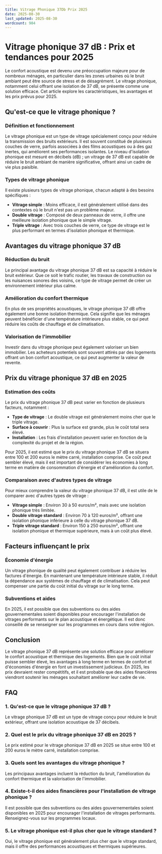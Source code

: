 ```yaml
---
title: Vitrage Phonique 37Db Prix 2025
date: 2025-08-30
last_updated: 2025-08-30
wordcount: 904
---
```


# Vitrage phonique 37 dB : Prix et tendances pour 2025

Le confort acoustique est devenu une préoccupation majeure pour de nombreux ménages, en particulier dans les zones urbaines où le bruit ambiant peut être source de stress et de désagrément. Le vitrage phonique, notamment celui offrant une isolation de 37 dB, se présente comme une solution efficace. Cet article explore les caractéristiques, les avantages et les prix prévus pour 2025.

## Qu'est-ce que le vitrage phonique ?

### Définition et fonctionnement

Le vitrage phonique est un type de vitrage spécialement conçu pour réduire la transmission des bruits extérieurs. Il est souvent constitué de plusieurs couches de verre, parfois associées à des films acoustiques ou à des gaz inertes, qui améliorent ses performances isolantes. Le niveau d'isolation phonique est mesuré en décibels (dB) ; un vitrage de 37 dB est capable de réduire le bruit ambiant de manière significative, offrant ainsi un cadre de vie plus paisible.

### Types de vitrage phonique

Il existe plusieurs types de vitrage phonique, chacun adapté à des besoins spécifiques :

- **Vitrage simple** : Moins efficace, il est généralement utilisé dans des contextes où le bruit n'est pas un problème majeur.
- **Double vitrage** : Composé de deux panneaux de verre, il offre une meilleure isolation phonique que le simple vitrage.
- **Triple vitrage** : Avec trois couches de verre, ce type de vitrage est le plus performant en termes d'isolation phonique et thermique.

## Avantages du vitrage phonique 37 dB

### Réduction du bruit

Le principal avantage du vitrage phonique 37 dB est sa capacité à réduire le bruit extérieur. Que ce soit le trafic routier, les travaux de construction ou les nuisances sonores des voisins, ce type de vitrage permet de créer un environnement intérieur plus calme.

### Amélioration du confort thermique

En plus de ses propriétés acoustiques, le vitrage phonique 37 dB offre également une bonne isolation thermique. Cela signifie que les ménages peuvent bénéficier d'une température intérieure plus stable, ce qui peut réduire les coûts de chauffage et de climatisation.

### Valorisation de l'immobilier

Investir dans du vitrage phonique peut également valoriser un bien immobilier. Les acheteurs potentiels sont souvent attirés par des logements offrant un bon confort acoustique, ce qui peut augmenter la valeur de revente.

## Prix du vitrage phonique 37 dB en 2025

### Estimation des coûts

Le prix du vitrage phonique 37 dB peut varier en fonction de plusieurs facteurs, notamment :

- **Type de vitrage** : Le double vitrage est généralement moins cher que le triple vitrage.
- **Surface à couvrir** : Plus la surface est grande, plus le coût total sera élevé.
- **Installation** : Les frais d'installation peuvent varier en fonction de la complexité du projet et de la région.

Pour 2025, il est estimé que le prix du vitrage phonique 37 dB se situera entre 100 et 200 euros le mètre carré, installation comprise. Ce coût peut sembler élevé, mais il est important de considérer les économies à long terme en matière de consommation d'énergie et d'amélioration du confort.

### Comparaison avec d'autres types de vitrage

Pour mieux comprendre la valeur du vitrage phonique 37 dB, il est utile de le comparer avec d'autres types de vitrage :

- **Vitrage simple** : Environ 30 à 50 euros/m², mais avec une isolation phonique très limitée.
- **Double vitrage standard** : Environ 70 à 120 euros/m², offrant une isolation phonique inférieure à celle du vitrage phonique 37 dB.
- **Triple vitrage standard** : Environ 150 à 250 euros/m², offrant une isolation phonique et thermique supérieure, mais à un coût plus élevé.

## Facteurs influençant le prix

### Économie d'énergie

Un vitrage phonique de qualité peut également contribuer à réduire les factures d'énergie. En maintenant une température intérieure stable, il réduit la dépendance aux systèmes de chauffage et de climatisation. Cela peut compenser une partie du coût initial du vitrage sur le long terme.

### Subventions et aides

En 2025, il est possible que des subventions ou des aides gouvernementales soient disponibles pour encourager l'installation de vitrages performants sur le plan acoustique et énergétique. Il est donc conseillé de se renseigner sur les programmes en cours dans votre région.

## Conclusion

Le vitrage phonique 37 dB représente une solution efficace pour améliorer le confort acoustique et thermique des logements. Bien que le coût initial puisse sembler élevé, les avantages à long terme en termes de confort et d'économies d'énergie en font un investissement judicieux. En 2025, les prix devraient rester compétitifs, et il est probable que des aides financières viendront soutenir les ménages souhaitant améliorer leur cadre de vie.

## FAQ

### 1. Qu'est-ce que le vitrage phonique 37 dB ?

Le vitrage phonique 37 dB est un type de vitrage conçu pour réduire le bruit extérieur, offrant une isolation acoustique de 37 décibels.

### 2. Quel est le prix du vitrage phonique 37 dB en 2025 ?

Le prix estimé pour le vitrage phonique 37 dB en 2025 se situe entre 100 et 200 euros le mètre carré, installation comprise.

### 3. Quels sont les avantages du vitrage phonique ?

Les principaux avantages incluent la réduction du bruit, l'amélioration du confort thermique et la valorisation de l'immobilier.

### 4. Existe-t-il des aides financières pour l'installation de vitrage phonique ?

Il est possible que des subventions ou des aides gouvernementales soient disponibles en 2025 pour encourager l'installation de vitrages performants. Renseignez-vous sur les programmes locaux.

### 5. Le vitrage phonique est-il plus cher que le vitrage standard ?

Oui, le vitrage phonique est généralement plus cher que le vitrage standard, mais il offre des performances acoustiques et thermiques supérieures.